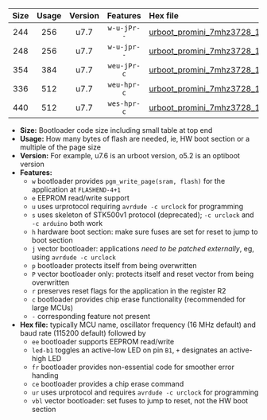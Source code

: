 |Size|Usage|Version|Features|Hex file|
|:-:|:-:|:-:|:-:|:--|
|244|256|u7.7|`w-u-jPr--`|[urboot_promini_7mhz3728_19200bps_led+b5_ur_vbl.hex](https://raw.githubusercontent.com/stefanrueger/urboot.hex/main/boards/promini/fcpu_7mhz3728/19200_bps/urboot_promini_7mhz3728_19200bps_led+b5_ur_vbl.hex)|
|248|256|u7.7|`w-u-jpr--`|[urboot_promini_7mhz3728_19200bps_led+b5_fr_ur_vbl.hex](https://raw.githubusercontent.com/stefanrueger/urboot.hex/main/boards/promini/fcpu_7mhz3728/19200_bps/urboot_promini_7mhz3728_19200bps_led+b5_fr_ur_vbl.hex)|
|354|384|u7.7|`weu-jPr-c`|[urboot_promini_7mhz3728_19200bps_ee_led+b5_fr_ce_ur_vbl.hex](https://raw.githubusercontent.com/stefanrueger/urboot.hex/main/boards/promini/fcpu_7mhz3728/19200_bps/urboot_promini_7mhz3728_19200bps_ee_led+b5_fr_ce_ur_vbl.hex)|
|336|512|u7.7|`weu-hpr-c`|[urboot_promini_7mhz3728_19200bps_ee_led+b5_fr_ce_ur.hex](https://raw.githubusercontent.com/stefanrueger/urboot.hex/main/boards/promini/fcpu_7mhz3728/19200_bps/urboot_promini_7mhz3728_19200bps_ee_led+b5_fr_ce_ur.hex)|
|440|512|u7.7|`wes-hpr-c`|[urboot_promini_7mhz3728_19200bps_ee_led+b5_fr_ce.hex](https://raw.githubusercontent.com/stefanrueger/urboot.hex/main/boards/promini/fcpu_7mhz3728/19200_bps/urboot_promini_7mhz3728_19200bps_ee_led+b5_fr_ce.hex)|

- **Size:** Bootloader code size including small table at top end
- **Usage:** How many bytes of flash are needed, ie, HW boot section or a multiple of the page size
- **Version:** For example, u7.6 is an urboot version, o5.2 is an optiboot version
- **Features:**
  + `w` bootloader provides `pgm_write_page(sram, flash)` for the application at `FLASHEND-4+1`
  + `e` EEPROM read/write support
  + `u` uses urprotocol requiring `avrdude -c urclock` for programming
  + `s` uses skeleton of STK500v1 protocol (deprecated); `-c urclock` and `-c arduino` both work
  + `h` hardware boot section: make sure fuses are set for reset to jump to boot section
  + `j` vector bootloader: applications *need to be patched externally*, eg, using `avrdude -c urclock`
  + `p` bootloader protects itself from being overwritten
  + `P` vector bootloader only: protects itself and reset vector from being overwritten
  + `r` preserves reset flags for the application in the register R2
  + `c` bootloader provides chip erase functionality (recommended for large MCUs)
  + `-` corresponding feature not present
- **Hex file:** typically MCU name, oscillator frequency (16 MHz default) and baud rate (115200 default) followed by
  + `ee` bootloader supports EEPROM read/write
  + `led-b1` toggles an active-low LED on pin `B1`, `+` designates an active-high LED
  + `fr` bootloader provides non-essential code for smoother error handing
  + `ce` bootloader provides a chip erase command
  + `ur` uses urprotocol and requires `avrdude -c urclock` for programming
  + `vbl` vector bootloader: set fuses to jump to reset, not the HW boot section
